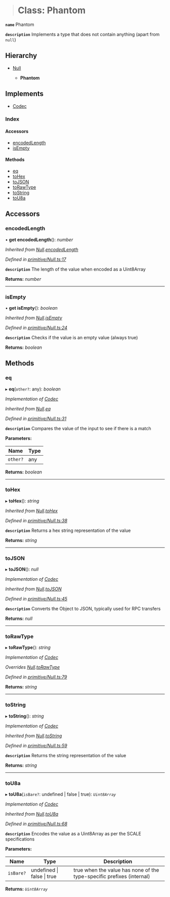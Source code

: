 > # Class: Phantom

**`name`** Phantom

**`description`** 
Implements a type that does not contain anything (apart from `null`)

## Hierarchy

* [Null](_primitive_null_.null.md)

  * **Phantom**

## Implements

* [Codec](../interfaces/_types_.codec.md)

### Index

#### Accessors

* [encodedLength](_primitive_null_.phantom.md#encodedlength)
* [isEmpty](_primitive_null_.phantom.md#isempty)

#### Methods

* [eq](_primitive_null_.phantom.md#eq)
* [toHex](_primitive_null_.phantom.md#tohex)
* [toJSON](_primitive_null_.phantom.md#tojson)
* [toRawType](_primitive_null_.phantom.md#torawtype)
* [toString](_primitive_null_.phantom.md#tostring)
* [toU8a](_primitive_null_.phantom.md#tou8a)

## Accessors

###  encodedLength

• **get encodedLength**(): *number*

*Inherited from [Null](_primitive_null_.null.md).[encodedLength](_primitive_null_.null.md#encodedlength)*

*Defined in [primitive/Null.ts:17](https://github.com/polkadot-js/api/blob/6c9fe76/packages/types/src/primitive/Null.ts#L17)*

**`description`** The length of the value when encoded as a Uint8Array

**Returns:** *number*

___

###  isEmpty

• **get isEmpty**(): *boolean*

*Inherited from [Null](_primitive_null_.null.md).[isEmpty](_primitive_null_.null.md#isempty)*

*Defined in [primitive/Null.ts:24](https://github.com/polkadot-js/api/blob/6c9fe76/packages/types/src/primitive/Null.ts#L24)*

**`description`** Checks if the value is an empty value (always true)

**Returns:** *boolean*

## Methods

###  eq

▸ **eq**(`other?`: any): *boolean*

*Implementation of [Codec](../interfaces/_types_.codec.md)*

*Inherited from [Null](_primitive_null_.null.md).[eq](_primitive_null_.null.md#eq)*

*Defined in [primitive/Null.ts:31](https://github.com/polkadot-js/api/blob/6c9fe76/packages/types/src/primitive/Null.ts#L31)*

**`description`** Compares the value of the input to see if there is a match

**Parameters:**

Name | Type |
------ | ------ |
`other?` | any |

**Returns:** *boolean*

___

###  toHex

▸ **toHex**(): *string*

*Inherited from [Null](_primitive_null_.null.md).[toHex](_primitive_null_.null.md#tohex)*

*Defined in [primitive/Null.ts:38](https://github.com/polkadot-js/api/blob/6c9fe76/packages/types/src/primitive/Null.ts#L38)*

**`description`** Returns a hex string representation of the value

**Returns:** *string*

___

###  toJSON

▸ **toJSON**(): *null*

*Implementation of [Codec](../interfaces/_types_.codec.md)*

*Inherited from [Null](_primitive_null_.null.md).[toJSON](_primitive_null_.null.md#tojson)*

*Defined in [primitive/Null.ts:45](https://github.com/polkadot-js/api/blob/6c9fe76/packages/types/src/primitive/Null.ts#L45)*

**`description`** Converts the Object to JSON, typically used for RPC transfers

**Returns:** *null*

___

###  toRawType

▸ **toRawType**(): *string*

*Implementation of [Codec](../interfaces/_types_.codec.md)*

*Overrides [Null](_primitive_null_.null.md).[toRawType](_primitive_null_.null.md#torawtype)*

*Defined in [primitive/Null.ts:79](https://github.com/polkadot-js/api/blob/6c9fe76/packages/types/src/primitive/Null.ts#L79)*

**Returns:** *string*

___

###  toString

▸ **toString**(): *string*

*Implementation of [Codec](../interfaces/_types_.codec.md)*

*Inherited from [Null](_primitive_null_.null.md).[toString](_primitive_null_.null.md#tostring)*

*Defined in [primitive/Null.ts:59](https://github.com/polkadot-js/api/blob/6c9fe76/packages/types/src/primitive/Null.ts#L59)*

**`description`** Returns the string representation of the value

**Returns:** *string*

___

###  toU8a

▸ **toU8a**(`isBare?`: undefined | false | true): *`Uint8Array`*

*Implementation of [Codec](../interfaces/_types_.codec.md)*

*Inherited from [Null](_primitive_null_.null.md).[toU8a](_primitive_null_.null.md#tou8a)*

*Defined in [primitive/Null.ts:68](https://github.com/polkadot-js/api/blob/6c9fe76/packages/types/src/primitive/Null.ts#L68)*

**`description`** Encodes the value as a Uint8Array as per the SCALE specifications

**Parameters:**

Name | Type | Description |
------ | ------ | ------ |
`isBare?` | undefined \| false \| true | true when the value has none of the type-specific prefixes (internal)  |

**Returns:** *`Uint8Array`*